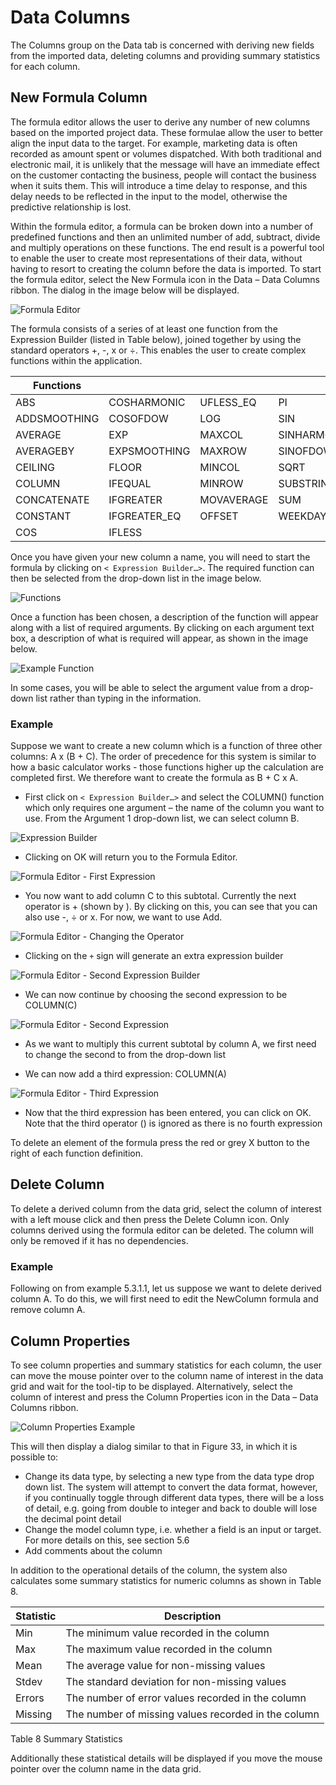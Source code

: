 # Data Columns

The Columns group on the Data tab is concerned with deriving new fields from the imported data, deleting columns and providing summary statistics for each column.



## New Formula Column

The formula editor allows the user to derive any number of new columns based on the imported project data.  These formulae allow the user to better align the input data to the target.  For example, marketing data is often recorded as amount spent or volumes dispatched.  With both traditional and electronic mail, it is unlikely that the message will have an immediate effect on the customer contacting the business, people will contact the business when it suits them.  This will introduce a time delay to response, and this delay needs to be reflected in the input to the model, otherwise the predictive relationship is lost.

Within the formula editor, a formula can be broken down into a number of predefined functions and then an unlimited number of add, subtract, divide and multiply operations on these functions.  The end result is a powerful tool to enable the user to create most representations of their data, without having to resort to creating the column before the data is imported.
To start the formula editor, select the New Formula icon in the Data – Data Columns ribbon.  The dialog in the image below will be displayed.
 

![Formula Editor](imgs/DataColumns_FormulaEditor.png)

The formula consists of a series of at least one function from the Expression Builder (listed in Table below), joined together by using the standard operators +, -, x or ÷.  This enables the user to create complex functions within the application.


| Functions    |              |            |             |
|--------------|--------------|------------|-------------|
| ABS          | COSHARMONIC  | UFLESS_EQ  | PI          |
| ADDSMOOTHING | COSOFDOW     | LOG        | SIN         |
| AVERAGE      | EXP          | MAXCOL     | SINHARMONIC |
| AVERAGEBY    | EXPSMOOTHING | MAXROW     | SINOFDOW    |
| CEILING      | FLOOR        | MINCOL     | SQRT        |
| COLUMN       | IFEQUAL      | MINROW     | SUBSTRING   |
| CONCATENATE  | IFGREATER    | MOVAVERAGE | SUM         |
| CONSTANT     | IFGREATER_EQ | OFFSET     | WEEKDAY     |
| COS          | IFLESS       |



Once you have given your new column a name, you will need to start the formula by clicking on `< Expression Builder…>`. The required function can then be selected from the drop-down list in the image below.
 
 ![Functions](imgs/DataColumns_Functions.png)


Once a function has been chosen, a description of the function will appear along with a list of required arguments.  By clicking on each argument text box, a description of what is required will appear, as shown  in the image below.

![Example Function](imgs/DataColumns_Functions_Example.png)


In some cases, you will be able to select the argument value from a drop-down list rather than typing in the information.

### Example
Suppose we want to create a new column which is a function of three other columns: A x (B + C).  The order of precedence for this system is similar to how a basic calculator works - those functions higher up the calculation are completed first.  We therefore want to create the formula as B + C x A.

- First click on `< Expression Builder…>` and select the COLUMN() function which only requires one argument – the name of the column you want to use.  From the Argument 1 drop-down list, we can select column B.
 

 ![Expression Builder](imgs/DataColumns_Functions_Example_ColumnB.png)


- Clicking on OK will return you to the Formula Editor.
 

 ![Formula Editor - First Expression](imgs/DataColumns_Functions_Example_FirstExpresion.png)


- You now want to add column C to this subtotal.  Currently the next operator is + (shown by <Add>).  By clicking on this, you can see that you can also use -, ÷ or x.  For now, we want to use Add.


 ![Formula Editor - Changing the Operator](imgs/DataColumns_Functions_Example_Operator.png)


- Clicking on the `+` sign will generate an extra expression builder


 ![Formula Editor - Second Expression Builder](imgs/DataColumns_Functions_Example_SecondExpresion.png)

- We can now continue by choosing the second expression to be COLUMN(C)


 ![Formula Editor - Second Expression](imgs/DataColumns_Functions_Example_ColumnC.png)

- As we want to multiply this current subtotal by column A, we first need to change the second <Add> to <Multiply> from the drop-down list

- We can now add a third expression: COLUMN(A)


 ![Formula Editor - Third Expression](imgs/DataColumns_Functions_Example_ThirdExpresion.png)


- Now that the third expression has been entered, you can click on OK.  Note that the third operator (<Add>) is ignored as there is no fourth expression

To delete an element of the formula press the red or grey X button to the right of each function definition.  


## Delete Column
To delete a derived column from the data grid, select the column of interest with a left mouse click and then press the Delete Column icon.  Only columns derived using the formula editor can be deleted.  The column will only be removed if it has no dependencies.

### Example
Following on from example 5.3.1.1, let us suppose we want to delete derived column A.  To do this, we will first need to edit the NewColumn formula and remove column A.

## Column Properties
To see column properties and summary statistics for each column, the user can move the mouse pointer over to the column name of interest in the data grid and wait for the tool-tip to be displayed.  Alternatively, select the column of interest and press the Column Properties icon in the Data – Data Columns ribbon.  
 
 
![Column Properties Example](imgs/DataColumns_ColumnProperties.png)


This will then display a dialog similar to that in Figure 33, in which it is possible to:
-	Change its data type, by selecting a new type from the data type drop down list.  The system will attempt to convert the data format, however, if you continually toggle through different data types, there will be a loss of detail, e.g. going from double to integer and back to double will lose the decimal point detail
-	Change the model column type, i.e. whether a field is an input or target.  For more details on this, see section 5.6
-	Add comments about the column

In addition to the operational details of the column, the system also calculates some summary statistics for numeric columns as shown in Table 8.


| Statistic | Description                                         |
|-----------|-----------------------------------------------------|
| Min       | The minimum value recorded in the column            |
| Max       | The maximum value recorded in the column            |
| Mean      | The average value for non-missing values            |
| Stdev     | The standard deviation for non-missing values       |
| Errors    | The number of error values recorded in the column   |
| Missing   | The number of missing values recorded in the column |
Table 8 Summary Statistics

Additionally these statistical details will be displayed if you move the mouse pointer over the column name in the data grid.